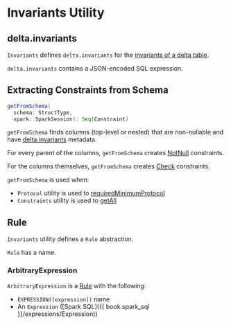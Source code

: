 # Invariants Utility

## <span id="INVARIANTS_FIELD"><span id="delta.invariants"> delta.invariants

`Invariants` defines `delta.invariants` for the [invariants of a delta table](#getFromSchema).

`delta.invariants` contains a JSON-encoded SQL expression.

## <span id="getFromSchema"> Extracting Constraints from Schema

```scala
getFromSchema(
  schema: StructType,
  spark: SparkSession): Seq[Constraint]
```

`getFromSchema` finds columns (top-level or nested) that are non-nullable and have [delta.invariants](#INVARIANTS_FIELD) metadata.

For every parent of the columns, `getFromSchema` creates [NotNull](Constraint.md#NotNull) constraints.

For the columns themselves, `getFromSchema` creates [Check](Constraints.md#Check) constraints.

`getFromSchema` is used when:

* `Protocol` utility is used to [requiredMinimumProtocol](../Protocol.md#requiredMinimumProtocol)
* `Constraints` utility is used to [getAll](Constraints.md#getAll)

## <span id="Rule"> Rule

`Invariants` utility defines a `Rule` abstraction.

`Rule` has a name.

### <span id="ArbitraryExpression"> ArbitraryExpression

`ArbitraryExpression` is a [Rule](#Rule) with the following:

* `EXPRESSION([expression])` name
* An `Expression` ([Spark SQL]({{ book.spark_sql }}/expressions/Expression))
